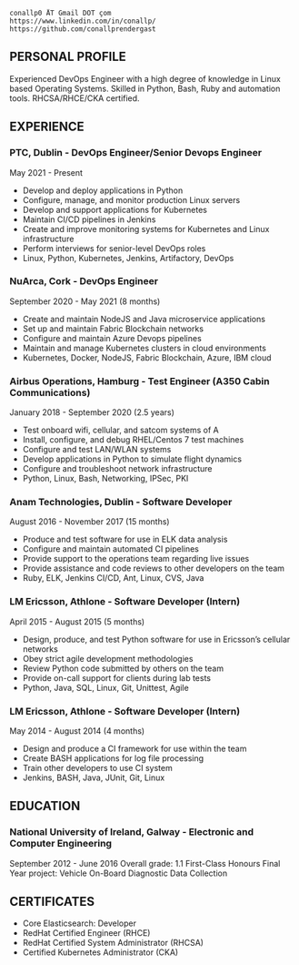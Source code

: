 
```
conallp0 ÅT Gmail DOT çom
https://www.linkedin.com/in/conallp/
https://github.com/conallprendergast
```
## PERSONAL PROFILE
Experienced DevOps Engineer with a high degree of knowledge in Linux based Operating Systems. 
Skilled in Python, Bash, Ruby and automation tools. RHCSA/RHCE/CKA certified.

## EXPERIENCE
### PTC, Dublin - DevOps Engineer/Senior Devops Engineer
May 2021 - Present
- Develop and deploy applications in Python
- Configure, manage, and monitor production Linux servers
- Develop and support applications for Kubernetes
- Maintain CI/CD pipelines in Jenkins
- Create and improve monitoring systems for Kubernetes and Linux infrastructure
- Perform interviews for senior-level DevOps roles
- Linux, Python, Kubernetes, Jenkins, Artifactory, DevOps


### NuArca, Cork - DevOps Engineer
September 2020 - May 2021 (8 months)
- Create and maintain NodeJS and Java microservice applications
- Set up and maintain Fabric Blockchain networks
- Configure and maintain Azure Devops pipelines
- Maintain and manage Kubernetes clusters in cloud environments
- Kubernetes, Docker, NodeJS, Fabric Blockchain, Azure, IBM cloud

### Airbus Operations, Hamburg - Test Engineer (A350 Cabin Communications)

January 2018 - September 2020 (2.5 years)
- Test onboard wifi, cellular, and satcom systems of A
- Install, configure, and debug RHEL/Centos 7 test machines
- Configure and test LAN/WLAN systems
- Develop applications in Python to simulate flight dynamics
- Configure and troubleshoot network infrastructure
- Python, Linux, Bash, Networking, IPSec, PKI

### Anam Technologies, Dublin  - Software Developer
August 2016 - November 2017 (15 months)
- Produce and test software for use in ELK data analysis
- Configure and maintain automated CI pipelines
- Provide support to the operations team regarding live issues
- Provide assistance and code reviews to other developers on the team
- Ruby, ELK, Jenkins CI/CD, Ant, Linux, CVS, Java

### LM Ericsson, Athlone - Software Developer (Intern)
April 2015 - August 2015 (5 months)
- Design, produce, and test Python software for use in Ericsson’s cellular networks
- Obey strict agile development methodologies
- Review Python code submitted by others on the team
- Provide on-call support for clients during lab tests
- Python, Java, SQL, Linux, Git, Unittest, Agile


### LM Ericsson, Athlone - Software Developer (Intern)
May 2014 - August 2014 (4 months)
- Design and produce a CI framework for use within the team
- Create BASH applications for log file processing
- Train other developers to use CI system
- Jenkins, BASH, Java, JUnit, Git, Linux

## EDUCATION
### National University of Ireland, Galway - Electronic and Computer Engineering
September 2012 - June 2016
Overall grade: 1.1 First-Class Honours
Final Year project: Vehicle On-Board Diagnostic Data Collection

## CERTIFICATES
- Core Elasticsearch: Developer
- RedHat Certified Engineer (RHCE)
- RedHat Certified System Administrator (RHCSA)
- Certified Kubernetes Administrator (CKA)
